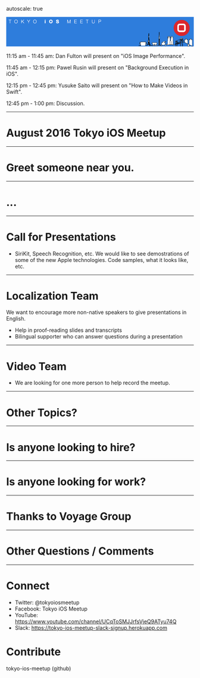 autoscale: true

![inline](logo.png)

11:15 am - 11:45 am: Dan Fulton will present on "iOS Image Performance".

11:45 am - 12:15 pm: Pawel Rusin will present on "Background Execution in iOS".

12:15 pm - 12:45 pm: Yusuke Saito will present on "How to Make Videos in Swift".

12:45 pm - 1:00 pm: Discussion.

---

# August 2016 Tokyo iOS Meetup

---

# Greet someone near you.

---

# ...

---

# Call for Presentations

- SiriKit, Speech Recognition, etc.  We would like to see demostrations of some of the new Apple technologies.  Code samples, what it looks like, etc.

---

# Localization Team

We want to encourage more non-native speakers to give presentations in English.

- Help in proof-reading slides and transcripts
- Bilingual supporter who can answer questions during a presentation

---

# Video Team

- We are looking for one more person to help record the meetup.

---

# Other Topics?

---

# Is anyone looking to hire?

---

# Is anyone looking for work?

---

# Thanks to Voyage Group

---

# Other Questions / Comments

---

# Connect

- Twitter: @tokyoiosmeetup
- Facebook: Tokyo iOS Meetup
- YouTube: https://www.youtube.com/channel/UCqToSMJJrfsVjeQ9ATyu74Q
- Slack: https://tokyo-ios-meetup-slack-signup.herokuapp.com

# Contribute

tokyo-ios-meetup (github)
